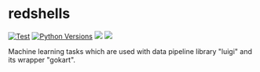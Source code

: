 # redshells

[![Test](https://github.com/m3dev/redshells/actions/workflows/test.yml/badge.svg)](https://github.com/m3dev/redshells/actions/workflows/test.yml)
[![Python Versions](https://img.shields.io/pypi/pyversions/redshells.svg)](https://pypi.org/project/redshells/)
[![](https://img.shields.io/pypi/v/redshells)](https://pypi.org/project/redshells/)
![](https://img.shields.io/pypi/l/redshells)

Machine learning tasks which are used with data pipeline library "luigi" and its wrapper "gokart".
